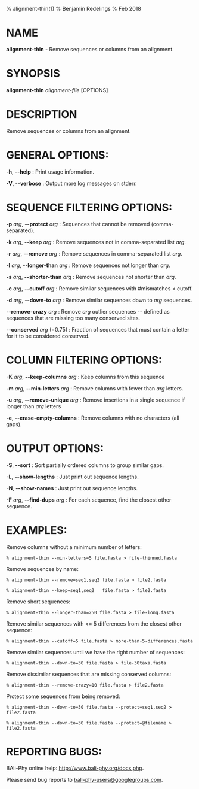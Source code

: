 % alignment-thin(1)
% Benjamin Redelings
% Feb 2018

# NAME

**alignment-thin** - Remove sequences or columns from an alignment.

# SYNOPSIS

**alignment-thin** _alignment-file_ [OPTIONS]

# DESCRIPTION

Remove sequences or columns from an alignment.

# GENERAL OPTIONS:
**-h**, **--help**
: Print usage information.

**-V**, **--verbose**
: Output more log messages on stderr.


# SEQUENCE FILTERING OPTIONS:
**-p** _arg_, **--protect** _arg_
: Sequences that cannot be removed (comma-separated).

**-k** _arg_, **--keep** _arg_
: Remove sequences not in comma-separated list _arg_.

**-r** _arg_, **--remove** _arg_
: Remove sequences in comma-separated list _arg_.

**-l** _arg_, **--longer-than** _arg_
: Remove sequences not longer than _arg_.

**-s** _arg_, **--shorter-than** _arg_
: Remove sequences not shorter than _arg_.

**-c** _arg_, **--cutoff** _arg_
: Remove similar sequences with #mismatches < cutoff.

**-d** _arg_, **--down-to** _arg_
: Remove similar sequences down to _arg_ sequences.

**--remove-crazy** _arg_
: Remove _arg_ outlier sequences -- defined as sequences that are missing too many conserved sites.

**--conserved** _arg_ (=0.75)
: Fraction of sequences that must contain a letter for it to be considered conserved.


# COLUMN FILTERING OPTIONS:
**-K** _arg_, **--keep-columns** _arg_
: Keep columns from this sequence

**-m** _arg_, **--min-letters** _arg_
: Remove columns with fewer than _arg_ letters.

**-u** _arg_, **--remove-unique** _arg_
: Remove insertions in a single sequence if longer than _arg_ letters

**-e**, **--erase-empty-columns**
: Remove columns with no characters (all gaps).


# OUTPUT OPTIONS:
**-S**, **--sort**
: Sort partially ordered columns to group similar gaps.

**-L**, **--show-lengths**
: Just print out sequence lengths.

**-N**, **--show-names**
: Just print out sequence lengths.

**-F** _arg_, **--find-dups** _arg_
: For each sequence, find the closest other sequence.


# EXAMPLES:
 
Remove columns without a minimum number of letters:
```
% alignment-thin --min-letters=5 file.fasta > file-thinned.fasta
```

Remove sequences by name:
```
% alignment-thin --remove=seq1,seq2 file.fasta > file2.fasta
```

```
% alignment-thin --keep=seq1,seq2   file.fasta > file2.fasta
```

Remove short sequences:
```
% alignment-thin --longer-than=250 file.fasta > file-long.fasta
```

Remove similar sequences with <= 5 differences from the closest other sequence:
```
% alignment-thin --cutoff=5 file.fasta > more-than-5-differences.fasta
```

Remove similar sequences until we have the right number of sequences:
```
% alignment-thin --down-to=30 file.fasta > file-30taxa.fasta
```

Remove dissimilar sequences that are missing conserved columns:
```
% alignment-thin --remove-crazy=10 file.fasta > file2.fasta
```

Protect some sequences from being removed:
```
% alignment-thin --down-to=30 file.fasta --protect=seq1,seq2 > file2.fasta
```

```
% alignment-thin --down-to=30 file.fasta --protect=@filename > file2.fasta
```


# REPORTING BUGS:
 BAli-Phy online help: <http://www.bali-phy.org/docs.php>.

Please send bug reports to <bali-phy-users@googlegroups.com>.

